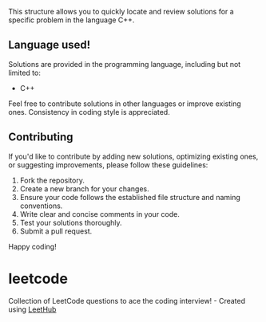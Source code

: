 
This structure allows you to quickly locate and review solutions for a specific problem in the language C++.

## Language used!

Solutions are provided in the programming language, including but not limited to:

- C++


Feel free to contribute solutions in other languages or improve existing ones. Consistency in coding style is appreciated.

## Contributing

If you'd like to contribute by adding new solutions, optimizing existing ones, or suggesting improvements, please follow these guidelines:

1. Fork the repository.
2. Create a new branch for your changes.
3. Ensure your code follows the established file structure and naming conventions.
4. Write clear and concise comments in your code.
5. Test your solutions thoroughly.
6. Submit a pull request.


Happy coding!


# leetcode
Collection of LeetCode questions to ace the coding interview! - Created using [LeetHub](https://github.com/QasimWani/LeetHub)
